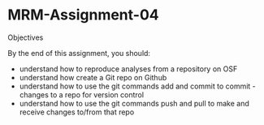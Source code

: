 # MRM-Assignment-04
Objectives

By the end of this assignment, you should:

- understand how to reproduce analyses from a repository on OSF
- understand how create a Git repo on Github
- understand how to use the git commands add and commit to commit - changes to a repo for version control
- understand how to use the git commands push and pull to make and receive changes to/from that repo